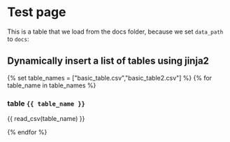 # Test page

This is a table that we load from the docs folder, because we set `data_path` to `docs`:

## Dynamically insert a list of tables using jinja2


{% set table_names = ["basic_table.csv","basic_table2.csv"] %}
{% for table_name in table_names %}

### table `{{ table_name }}`

{{ read_csv(table_name) }}

{% endfor %}
